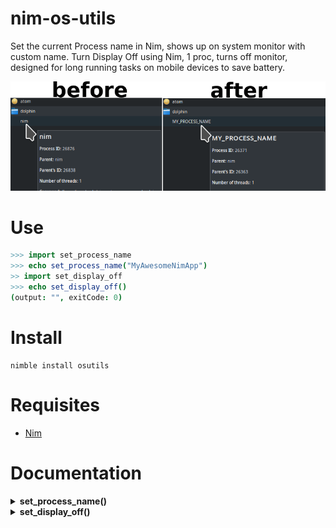 # nim-os-utils

Set the current Process name in Nim, shows up on system monitor with custom name.
Turn Display Off using Nim, 1 proc, turns off monitor, designed for long running tasks on mobile devices to save battery.

![screenshot](temp.png)


# Use

```nim
>>> import set_process_name
>>> echo set_process_name("MyAwesomeNimApp")
>> import set_display_off
>>> echo set_display_off()
(output: "", exitCode: 0)
```


# Install

```
nimble install osutils
```


# Requisites

- [Nim](https://nim-lang.org)


# Documentation

<details>
    <summary><b>set_process_name()</b></summary>

**Description:**
Set the current Process name in Nim, shows up on system monitor with custom name.

If you dont set the process name it will show up as `"nim"` or `"main"` or
the filename of the main executable.

For SysAdmins and DevOps is important to quickly identify a particular process on
the system monitor, that can be a GUI or a command like `htop` or `glances`.

Giving a proper name to your processes makes your software feel more professional.

Uses a low level call to `libc.so`. **Only available on Linux.**

**Arguments:**
- `name` A Name for your Process, `string` type, required.

**Returns:** None.

</details>


<details>
    <summary><b>set_display_off()</b></summary>

**Description:**
Turn Display Off using Nim, crossplatform, 1 proc, turns off monitor,
designed for long running tasks on mobile devices.

**Arguments:** None.

**Returns:** `tuple[output: TaintedString, exitCode: int]`.

</details>
